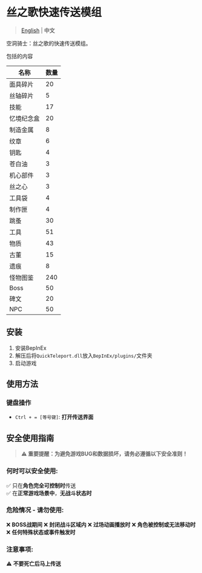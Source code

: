 # 丝之歌快速传送模组

> [English](README.md) | **中文**

空洞骑士：丝之歌的快速传送模组。

包括的内容

名称 | 数量 
---- | ----
面具碎片 | 20
丝轴碎片 | 5
技能 | 17
忆境纪念盒 | 20
制造金属 | 8
纹章 | 6 
钥匙 | 4
苍白油 | 3
机心部件 | 3
丝之心 | 3
工具袋 | 4
制作匣 | 4
跳蚤 | 30 
工具 | 51
物质 | 43
古董 | 15
遗痕 | 8
怪物图鉴 | 240
Boss | 50
碑文 | 20
NPC | 50

## 安装

1. 安装BepInEx
2. 解压后将`QuickTeleport.dll`放入`BepInEx/plugins/`文件夹
3. 启动游戏

## 使用方法

### 键盘操作
- `Ctrl + = [等号键]`: **打开传送界面** 

## 安全使用指南

> **⚠️ 重要提醒：为避免游戏BUG和数据损坏，请务必遵循以下安全准则！**

### 何时可以安全使用:
✅ 只在**角色完全可控制时**传送  
✅ 在**正常游戏场景中**，**无战斗状态时**

### 危险情况 - 请勿使用:
❌ **BOSS战期间**
❌ **封闭战斗区域内**
❌ **过场动画播放时**
❌ **角色被控制或无法移动时**
❌ **任何特殊状态或事件触发时**

### 注意事项:
⚠️ **不要死亡后马上传送**
